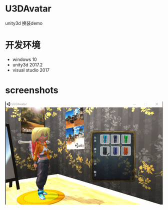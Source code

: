 # U3DAvatar
unity3d 换装demo

# 开发环境
- windows 10
- unity3d 2017.2
- visual studio 2017

# screenshots
![screenshots](./screenshots.gif "screenshots")
